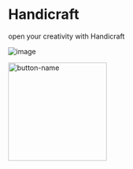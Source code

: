 # Handicraft
open your creativity with Handicraft

![image](https://user-images.githubusercontent.com/114669697/213747882-7da9b7f1-6dd3-4b12-a359-7f5bd5da3cc9.png)


<a href="https://github.com/pi-this/Handicraft-Windows" target="_blank"><img src="![Install-Handicraft-Windows](https://github.com/pi-this/Handicraft/assets/114669697/652e7fca-74ec-4535-a2ba-5dcb69c548cb)
" alt="button-name" width="200"/></a>




